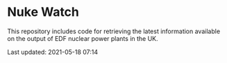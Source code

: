# Nuke Watch

This repository includes code for retrieving the latest information available on the output of EDF nuclear power plants in the UK.

Last updated: 2021-05-18 07:14
